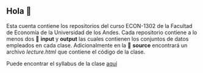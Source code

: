 ## Hola 👋

Esta cuenta contiene los repositorios del curso ECON-1302 de la Facultad de Economía de la Universidad de los Andes. Cada repositorio contiene a lo menos dos :file_folder: **input** y **output** las cuales contienen los conjuntos de datos empleados en cada clase. Adicionalmente en la :file_folder: **source** encontrará un archivo *lecture.html* que contiene el código de la clase.

Puede encontrar el syllabus de la clase [aquí](https://github.com/taller-r-202202/.github/blob/main/syllabus.pdf)

 
